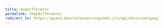 ```yaml
---
title: mapdifference
permalink: /mapdifference/
redirect_to: https://guava.dev/releases/snapshot-jre/api/docs/com/google/common/collect/MapDifference.html
---
```

